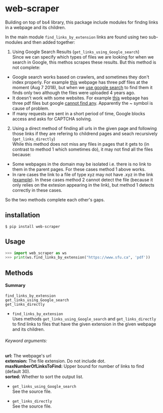 # web-scraper
Building on top of bs4 library, this package include modules for findng links in a webpage and its children.

In the main module `find_links_by_extension` links are found using two sub-modules and then added together:

1. Using Google Search Results (`get_links_using_Google_search`)  
Since we can specify which types of files we are looking for when we search in Google, this methos scrapes these results.
But this method is not complete:  
* Google search works based on crawlers, and sometimes they don't index properly. For example [this][1] webpage has three pdf files at the moment (Aug 7 2018), but when we [use google search][2] to find them it finds only two  although the files were uploaded 4 years ago.  
* It doesn't work with some websites. For example [this][3] webpage  has three pdf files but google [cannot find any][4]. Apparently the ~ symbol is cause of problem.  
* If many requests are sent in a short period of time, Google blocks access and asks for CAPTCHA solving.

2. Using a direct method of finding all urls in the given page and following those links if they are refering to childrend pages and seach recursively (`get_links_directly`)  
While this method does not miss any files in pages that it gets to (in contrast to method 1 which sometimes do), it may not find all the files because:  
* Some webpages in the domain may be isolated i.e. there is no link to them in the parent pages. For these cases method 1 above works.  
* In rare cases the link to a file of type xyz may not have .xyz in the link ([example][5]). In these cases method 2 cannot detect the file (because it only relies on the extesion appearing in the link), but method 1 detects correctly in these cases.

So the two methods complete each other's gaps.

## installation  
`$ pip install web-scraper`

## Usage  
```python
>>> import web_scraper as ws
>>> print(ws.find_links_by_extension("https://www.sfu.ca", 'pdf'))
```

## Methods
#### Summary
`find_links_by_extension`  
`get_links_using_Google_search`  
`get_links_directly`  

* `find_links_by_extension`  
Uses methods `get_links_using_Google_search` and `get_links_directly` to find links to files that have the given extension in the given webpage and its children.
###### Keyword arguments:  
**url:** The webpage's url  
**extension:** The file extension. Do not include dot.  
**maxNumberOfLinksToFind:** Upper bound for number of links to find (default 30).  
**sorted:** Whether to sort the output list.  

* `get_links_using_Google_search`  
See the source file.  

* `get_links_directly`  
See the source file.

[1]: http://www.midi.gouv.qc.ca/publications/en/planification/
[2]: https://www.google.com/search?q=site%3Ahttp%3A%2F%2Fwww.midi.gouv.qc.ca%2Fpublications%2Fen%2Fplanification%2F+filetype%3Apdf
[3]: http://www.sfu.ca/~vvaezian/Summary/
[4]: https://www.google.com/search?q=site%3Ahttp%3A%2F%2Fwww.sfu.ca%2F~vvaezian%2FSummary%2F+filetype%3Apdf
[5]: http://www.sfu.ca/~robson/Random
